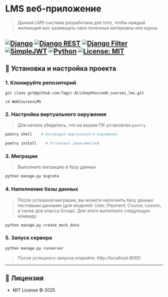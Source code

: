 # LMS веб-приложение

>Данная LMS-система разработана для того, чтобы каждый желающий мог размещать свои полезные материалы или курсы.

[![Django](https://img.shields.io/badge/Django-3.2.18-blue?logo=django&logoColor=white)](https://www.djangoproject.com/)
[![Django REST](https://img.shields.io/badge/DRF-3.16.0-red?logo=json&logoColor=white)](https://www.django-rest-framework.org/)
[![Django Filter](https://img.shields.io/badge/django--filter-23.1-blue?logo=filter&logoColor=white)](https://django-filter.readthedocs.io/en/stable/)
[![SimpleJWT](https://img.shields.io/badge/Simple_JWT-5.2.2-ff69b4?logo=jsonwebtokens&logoColor=white)](https://django-rest-framework-simplejwt.readthedocs.io/)
[![Python](https://img.shields.io/badge/Python-3.11+-yellow?logo=python&logoColor=white)](https://www.python.org/)
[![License: MIT](https://img.shields.io/badge/License-MIT-green)](https://opensource.org/licenses/MIT)
---

## 🧰 Установка и настройка проекта

### 1. Клонируйте репозиторий
```commandline
git clone git@github.com:Tagir-Alisheykhov/web_courses_lms.git
``` 
```commandline
cd WebCoursesLMS   
```

### 2. Настройка виртуального окружения
>Для начала убедитесь, что на вашем ПК установлен `poetry`
```bash
poetry shell    # Активация виртуального окружения 
```
```bash
poetry install    # Установка зависимостей
```


### 3. Миграции
>Выполните миграцию в базу данных
```bash
python manage.py migrate
```

### 4. Наполнение базы данных
> После успешной миграции, вы можете наполнить базу данных тестовыми данными (для моделей: User; Payment;
> Course; Lesson, а также для класса Group). Для этого выполните следующую команду:
```bash
python manage.py create_mock_data
```


### 5. Запуск сервера
```bash
python manage.py runserver
```
>После успешного запуска откройте: http://localhost:8000

---

## 📄 Лицензия
- MIT License © 2025
